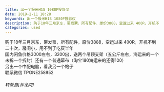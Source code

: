 ```yaml
---
title: 出一个极米H1S 1080P投影仪
date: 2019-2-11 18:28
keywords: 出一个极米H1S 1080P投影仪
description: 购于18年三月京东，带发票，所有配件，原价3888，空运过来 400R，开机不到二十次，房间小，用不到了吃灰半年国内闲鱼价格3000左右，3200出，送两个吊顶支架（五公斤左右，海运来的一个未拆一个拆封）还有一个普通幕布（淘宝180海运来的还得100）另出一个中配电脑，看我另一个帖子联系微信 TPONE258852
categories: used
---
```

<td class="t_f" id="postmessage_2968848">

购于18年三月京东，带发票，所有配件，原价3888，空运过来 400R，开机不到二十次，房间小，用不到了吃灰半年<br/>
国内闲鱼价格3000左右，3200出，送两个吊顶支架（五公斤左右，海运来的一个未拆一个拆封）还有一个普通幕布（淘宝180海运来的还得100）<br/>
另出一个中配电脑，看我另一个帖子<br/>
联系微信 TPONE258852</td>
###### 转载自[菲龙网]